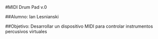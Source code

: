 #MIDI Drum Pad v.0

##Alumno: Ian Lesnianski

##Objetivo: Desarrollar un dispositivo MIDI para controlar instrumentos percusivos virtuales
